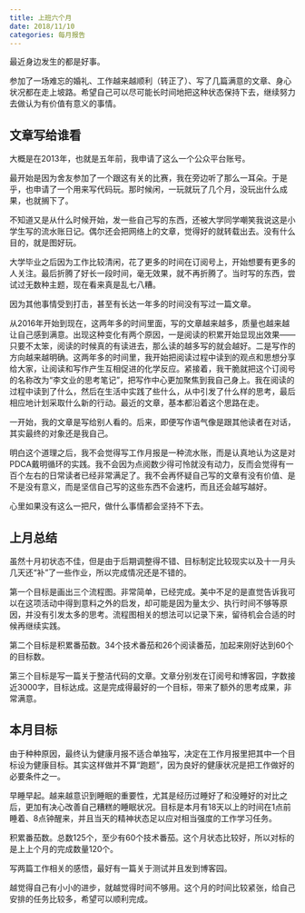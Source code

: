 ```yaml
---
title: 上班六个月
date: 2018/11/10
categories: 每月报告
---
```

最近身边发生的都是好事。

参加了一场难忘的婚礼、工作越来越顺利（转正了）、写了几篇满意的文章、身心状况都在走上坡路。希望自己可以尽可能长时间地把这种状态保持下去，继续努力去做认为有价值有意义的事情。

<!-- more -->

## 文章写给谁看

大概是在2013年，也就是五年前，我申请了这么一个公众平台账号。

最开始是因为舍友参加了一个跟这有关的比赛，我在旁边听了那么一耳朵。于是乎，也申请了一个用来写代码玩。那时候闲，一玩就玩了几个月，没玩出什么成果，也就搁下了。

不知道又是从什么时候开始，发一些自己写的东西，还被大学同学嘲笑我说这是小学生写的流水账日记。偶尔还会把网络上的文章，觉得好的就转载出去。没有什么目的，就是图好玩。

大学毕业之后因为工作比较清闲，花了更多的时间在订阅号上，开始想要有更多的人关注。最后折腾了好长一段时间，毫无效果，就不再折腾了。当时写的东西，尝试过无数种主题，现在看来真是乱七八糟。

因为其他事情受到打击，甚至有长达一年多的时间没有写过一篇文章。

从2016年开始到现在，这两年多的时间里面，写的文章越来越多，质量也越来越让自己感到满意。出现这种变化有两个原因，一是阅读的积累开始显现出效果——只要不太笨，阅读的时候真的有读进去，那么读的越多写的就会越好。二是写作的方向越来越明确。这两年多的时间里，我开始把阅读过程中读到的观点和思想分享给大家，让阅读和写作产生互相促进的化学反应。紧接着，我干脆就把这个订阅号的名称改为“李文业的思考笔记”，把写作中心更加聚焦到我自己身上。我在阅读的过程中读到了什么，然后在生活中实践了些什么，从中引发了什么样的思考，最后相应地计划采取什么新的行动。最近的文章，基本都沿着这个思路在走。

一开始，我的文章是写给别人看的。后来，即便写作语气像是跟其他读者在对话，其实最终的对象还是我自己。

明白这个道理之后，我不会觉得写工作月报是一种流水账，而是认真地认为这是对PDCA戴明循环的实践。我不会因为点阅数少得可怜就没有动力，反而会觉得有一百个左右的日常读者已经非常满足了。我不会再怀疑自己写的文章有没有价值、是不是没有意义，而是坚信自己写的这些东西不会速朽，而且还会越写越好。

心里如果没有这么一把尺，做什么事情都会坚持不下去。

## 上月总结

虽然十月初状态不佳，但是由于后期调整得不错、目标制定比较现实以及十一月头几天还“补”了一些作业，所以完成情况还是不错的。

第一个目标是画出三个流程图。非常简单，已经完成。美中不足的是直觉告诉我可以在这项活动中得到意料之外的启发，却可能是因为量太少、执行时间不够等原因，并没有引发太多的思考。流程图相关的想法可以记录下来，留待机会合适的时候再继续实践。

第二个目标是积累番茄数。34个技术番茄和26个阅读番茄，加起来刚好达到60个的目标数。

第三个目标是写一篇关于整洁代码的文章。文章分别发在订阅号和博客园，字数接近3000字，目标达成。这是完成得最好的一个目标，带来了额外的思考成果，非常满意。

## 本月目标

由于种种原因，最终认为健康月报不适合单独写，决定在工作月报里把其中一个目标设为健康目标。其实这样做并不算“跑题”，因为良好的健康状况是把工作做好的必要条件之一。

早睡早起。越来越意识到睡眠的重要性，尤其是经历过睡好了和没睡好的对比之后，更加有决心改善自己糟糕的睡眠状况。目标是本月有18天以上的时间在1点前睡着、8点钟醒来，并且当天的精神状态足以应对相当强度的工作学习任务。

积累番茄数。总数125个，至少有60个技术番茄。这个月状态比较好，所以对标的是上上个月的完成数量120个。

写两篇工作相关的感悟，最好有一篇关于测试并且发到博客园。

越觉得自己有小小的进步，就越觉得时间不够用。这个月的时间比较紧张，给自己安排的任务比较多，希望可以顺利完成。
